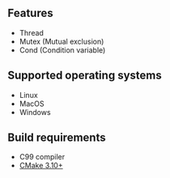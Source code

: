 ## Features
* Thread
* Mutex (Mutual exclusion)
* Cond (Condition variable)

## Supported operating systems
* Linux
* MacOS
* Windows

## Build requirements
* C99 compiler
* [CMake 3.10+](https://cmake.org/)
